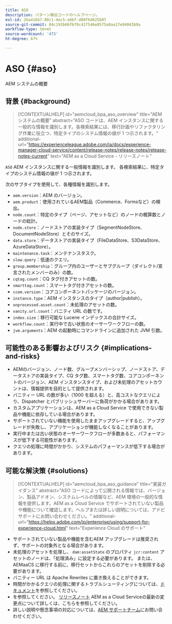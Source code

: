 ```yaml
---
title: ASO
description: パターン検出コードのヘルプページ。
exl-id: 2ba416b7-80c1-4ec5-a6bf-d80f6d625b07
source-git-commit: 84c193b66fbf9c41f546e8575a0aa17e94043b9a
workflow-type: tm+mt
source-wordcount: '473'
ht-degree: 67%

---
```


# ASO {#aso}

AEM システムの概要

## 背景 {#background}

>[!CONTEXTUALHELP]
>id="aemcloud_bpa_aso_overview"
>title="AEM システムの概要"
>abstract="ASO コードは、AEM インスタンスに関する一般的な情報を識別します。各検索結果には、移行計画やリファクタリング作業に役立つ、特定タイプのシステム情報の値が 1 つ示されます。"
>additional-url="https://experienceleague.adobe.com/ja/docs/experience-manager-cloud-service/content/release-notes/release-notes/release-notes-current" text="AEM as a Cloud Service - リリースノート"

`ASO` AEM インスタンスに関する一般情報を識別します。 各検索結果に、特定タイプのシステム情報の値が 1 つ示されます。

次のサブタイプを使用して、各種情報を識別します。

* `aem.version`：AEM のバージョン。
* `aem.product`：使用されているAEM製品（Commerce、Formsなど）の検出。
* `node.count`：特定のタイプ（ページ、アセットなど）のノードの概算数とノードの総計。
* `node.store`：ノードストアの実装タイプ（SegmentNodeStore、DocumentNodeStore）とそのサイズ。
* `data.store`：データストアの実装タイプ（FileDataStore、S3DataStore、AzureDataStore）。
* `maintenance.task`：メンテナンスタスク。
* `slow.query`：低速のクエリ。
* `group.membership`：グループ内のユーザーとサブグループ（ダイレクト/宣言されたメンバーのみ）の数。
* `cqtag.count`：CQ タグ付きアセットの数。
* `smarttag.count`：スマートタグ付きアセットの数。
* `ccom.version`：コアコンポーネントパッケージのバージョン。
* `instance.type`：AEM インスタンスのタイプ（author|publish）。
* `unprocessed.asset.count`：未処理のアセットの数。
* `vanity.url.count`：バニティ URL の数です。
* `index.size`：移行可能な Lucene インデックスの合計サイズ。
* `workflow.count`：実行中で古い状態のオーサーワークフローの数。
* `jvm.arguments`：AEM の起動時にコマンドラインに追加された JVM 引数。

## 可能性のある影響およびリスク {#implications-and-risks}

* AEMのバージョン、ノード数、グループメンバーシップ、ノードストア、データストアの実装タイプ、CQ タグ数、スマートタグ数、コアコンポーネントのバージョン、AEM インスタンスタイプ、および未処理のアセットカウントは、情報提供を目的として提供されます。
* バニティー URL の数が多い（1000 を超える）と、高コストなクエリにより、Dispatcher とパブリッシュサーバーに負荷がかかる場合があります。
* カスタムアプリケーションは、AEM as a Cloud Service で使用できない製品や機能に依存している場合があります。
* サポートされていない機能を使用したままアップグレードすると、アップグレードが失敗し、アプリケーションが機能しなくなることがあります。
* 実行中または古い状態のオーサーワークフローが多数あると、パフォーマンスが低下する可能性があります。
* クエリの処理に時間がかかり、システムのパフォーマンスが低下する場合があります。

## 可能な解決策 {#solutions}

>[!CONTEXTUALHELP]
>id="aemcloud_bpa_aso_guidance"
>title="実装ガイダンス"
>abstract="ASO コードによって公開される情報では、バージョン、製品アドオン、システムレベルの情報など、AEM 環境の一般的な情報を提供します。AEM as a Cloud Service でサポートされていない製品や機能について確認します。ヘルプまたは詳しい説明については、アドビサポートにお問い合わせください。"
>additional-url="https://helpx.adobe.com/jp/enterprise/using/support-for-experience-cloud.html" text="Experience Cloud のサポート"

* サポートされていない製品や機能を含むAEM アップグレードは推奨されず、サポートの対象外となる場合があります。
* 未処理のアセットを処理し、 `dam:assetState` のプロパティ `jcr:content` アセットのノードは、「処理済み」に設定する必要があります。 または、AEMaaCS に移行する前に、移行セットからこれらのアセットを削除する必要があります。
* バニティー URL は Apache Rewrites に置き換えることができます。
* 時間がかかるクエリの処理に関するトラブルシューティングについては、[ドキュメント](https://experienceleague.adobe.com/en/docs/experience-manager-65/content/implementing/developing/bestpractices/troubleshooting-slow-queries)を参照してください。
* を参照してください。 [リリースノート](https://experienceleague.adobe.com/ja/docs/experience-manager-cloud-service/content/release-notes/release-notes/release-notes-current) AEM as a Cloud Serviceの最新の変更点について詳しくは、こちらを参照してください。
* 詳しい説明や懸念事項の対応については、[AEM サポートチーム](https://helpx.adobe.com/jp/enterprise/using/support-for-experience-cloud.html)にお問い合わせください。
